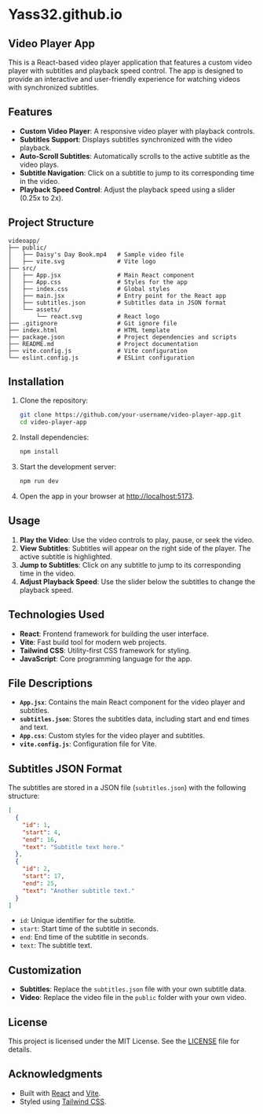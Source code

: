 # Yass32.github.io

## Video Player App

This is a React-based video player application that features a custom video player with subtitles and playback speed control. The app is designed to provide an interactive and user-friendly experience for watching videos with synchronized subtitles.

## Features

- **Custom Video Player**: A responsive video player with playback controls.
- **Subtitles Support**: Displays subtitles synchronized with the video playback.
- **Auto-Scroll Subtitles**: Automatically scrolls to the active subtitle as the video plays.
- **Subtitle Navigation**: Click on a subtitle to jump to its corresponding time in the video.
- **Playback Speed Control**: Adjust the playback speed using a slider (0.25x to 2x).

## Project Structure

```
videoapp/
├── public/
│   ├── Daisy's Day Book.mp4   # Sample video file
│   ├── vite.svg               # Vite logo
├── src/
│   ├── App.jsx                # Main React component
│   ├── App.css                # Styles for the app
│   ├── index.css              # Global styles
│   ├── main.jsx               # Entry point for the React app
│   ├── subtitles.json         # Subtitles data in JSON format
│   └── assets/
│       └── react.svg          # React logo
├── .gitignore                 # Git ignore file
├── index.html                 # HTML template
├── package.json               # Project dependencies and scripts
├── README.md                  # Project documentation
├── vite.config.js             # Vite configuration
└── eslint.config.js           # ESLint configuration
```

## Installation

1. Clone the repository:
   ```bash
   git clone https://github.com/your-username/video-player-app.git
   cd video-player-app
   ```

2. Install dependencies:
   ```bash
   npm install
   ```

3. Start the development server:
   ```bash
   npm run dev
   ```

4. Open the app in your browser at [http://localhost:5173](http://localhost:5173).

## Usage

1. **Play the Video**: Use the video controls to play, pause, or seek the video.
2. **View Subtitles**: Subtitles will appear on the right side of the player. The active subtitle is highlighted.
3. **Jump to Subtitles**: Click on any subtitle to jump to its corresponding time in the video.
4. **Adjust Playback Speed**: Use the slider below the subtitles to change the playback speed.

## Technologies Used

- **React**: Frontend framework for building the user interface.
- **Vite**: Fast build tool for modern web projects.
- **Tailwind CSS**: Utility-first CSS framework for styling.
- **JavaScript**: Core programming language for the app.

## File Descriptions

- **`App.jsx`**: Contains the main React component for the video player and subtitles.
- **`subtitles.json`**: Stores the subtitles data, including start and end times and text.
- **`App.css`**: Custom styles for the video player and subtitles.
- **`vite.config.js`**: Configuration file for Vite.

## Subtitles JSON Format

The subtitles are stored in a JSON file (`subtitles.json`) with the following structure:

```json
[
  {
    "id": 1,
    "start": 4,
    "end": 16,
    "text": "Subtitle text here."
  },
  {
    "id": 2,
    "start": 17,
    "end": 25,
    "text": "Another subtitle text."
  }
]
```

- `id`: Unique identifier for the subtitle.
- `start`: Start time of the subtitle in seconds.
- `end`: End time of the subtitle in seconds.
- `text`: The subtitle text.

## Customization

- **Subtitles**: Replace the `subtitles.json` file with your own subtitle data.
- **Video**: Replace the video file in the `public` folder with your own video.

## License

This project is licensed under the MIT License. See the [LICENSE](LICENSE) file for details.

## Acknowledgments

- Built with [React](https://reactjs.org/) and [Vite](https://vitejs.dev/).
- Styled using [Tailwind CSS](https://tailwindcss.com/).
